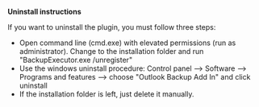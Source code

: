 **Uninstall instructions**

If you want to uninstall the plugin, you must follow three steps:

* Open command line (cmd.exe) with elevated permissions (run as administrator). Change to the installation folder and run "BackupExecutor.exe /unregister"
* Use the windows uninstall procedure: Control panel --> Software --> Programs and features --> choose "Outlook Backup Add In" and click uninstall
*  If the installation folder is left, just delete it manually.